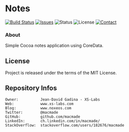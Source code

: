 Notes
=====

[![Build Status](https://img.shields.io/travis/macmade/Notes.svg?branch=master&style=flat)](https://travis-ci.org/macmade/Notes)
[![Issues](http://img.shields.io/github/issues/macmade/Notes.svg?style=flat)](https://github.com/macmade/Notes/issues)
![Status](https://img.shields.io/badge/status-active-lightgray.svg?style=flat)
![License](https://img.shields.io/badge/license-mit-brightgreen.svg?style=flat)
[![Contact](https://img.shields.io/badge/contact-@macmade-blue.svg?style=flat)](https://twitter.com/macmade)

### About

Simple Cocoa notes application using CoreData.

License
-------

Project is released under the terms of the MIT License.

Repository Infos
----------------

    Owner:			Jean-David Gadina - XS-Labs
    Web:			www.xs-labs.com
    Blog:			www.noxeos.com
    Twitter:		@macmade
    GitHub:			github.com/macmade
    LinkedIn:		ch.linkedin.com/in/macmade/
    StackOverflow:	stackoverflow.com/users/182676/macmade
